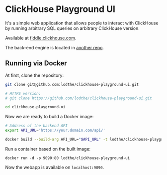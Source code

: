 # ClickHouse Playground UI

It's a simple web application that allows people to interact with ClickHouse by running arbitrary SQL queries on arbitrary ClickHouse version.

Available at [fiddle.clickhouse.com](https://fiddle.clickhouse.com/).

The back-end engine is located in [another repo](https://github.com/lodthe/clickhouse-playground).

## Running via Docker

At first, clone the repository:
```bash
git clone git@github.com:lodthe/clickhouse-playground-ui.git

# HTTPS version:
# git clone https://github.com/lodthe/clickhouse-playground-ui.git

cd clickhouse-playground-ui
```

Now we are ready to build a Docker image:
```bash
# Address of the backend API
export API_URL='https://your.domain.com/api/'

docker build --build-arg API_URL="$API_URL" -t lodthe/clickhouse-playground-ui
```

Run a container based on the built image:
```
docker run -d -p 9090:80 lodthe/clickhouse-playground-ui
```

Now the webapp is available on `localhost:9090`.